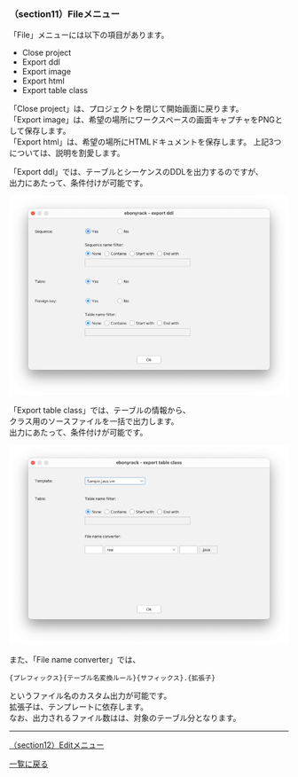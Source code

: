 ### （section11）Fileメニュー

「File」メニューには以下の項目があります。  

* Close project
* Export ddl
* Export image
* Export html
* Export table class

「Close project」は、プロジェクトを閉じて開始画面に戻ります。  
「Export image」は、希望の場所にワークスペースの画面キャプチャをPNGとして保存します。  
「Export html」は、希望の場所にHTMLドキュメントを保存します。
上記3つについては、説明を割愛します。  

「Export ddl」では、テーブルとシーケンスのDDLを出力するのですが、  
出力にあたって、条件付けが可能です。  

![](../image/14_Main_01_ExportDdl.png)

「Export table class」では、テーブルの情報から、  
クラス用のソースファイルを一括で出力します。  
出力にあたって、条件付けが可能です。  

![](../image/14_Main_02_ExportTableClass.png)

また、「File name converter」では、  

    {プレフィックス}{テーブル名変換ルール}{サフィックス}.{拡張子}

というファイル名のカスタム出力が可能です。  
拡張子は、テンプレートに依存します。  
なお、出力されるファイル数はは、対象のテーブル分となります。  

---

[（section12）Editメニュー](section12.md)

[一覧に戻る](../manual.ja.md)